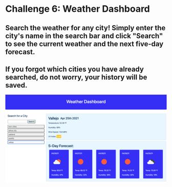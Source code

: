 # Challenge 6: Weather Dashboard

## Search the weather for any city! Simply enter the city's name in the search bar and click "Search" to see the current weather and the next five-day forecast. 

## If you forgot which cities you have already searched, do not worry, your history will be saved. 

<img src = "https://raw.githubusercontent.com/patricklago21/challenge6-weather-dashboard/main/Screen%20Shot%202021-04-25%20at%208.07.47%20PM.png">
